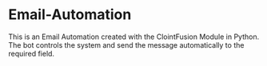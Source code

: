 # Email-Automation
This is an Email Automation created with the ClointFusion Module in Python.
The bot controls the system and send the message automatically to the required field.
